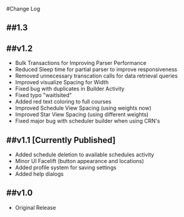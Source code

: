 #Change Log

##1.3
-------------------

##v1.2
-------------------
+ Bulk Transactions for Improving Parser Performance
+ Reduced Sleep time for partial parser to improve responsiveness
+ Removed unnecessary transcation calls for data retrieval queries
+ Improved visualize Spacing for Width
+ Fixed bug with duplicates in Builder Activity
+ Fixed typo "waitlsited"
+ Added red text coloring to full courses
+ Improved Schedule View Spacing (using weights now)
+ Improved Star View Spacing (using different weights)
+ Fixed major bug with scheduler builder when using CRN's

##v1.1 [Currently Published]
-------------------
+ Added schedule deletion to available schedules activity
+ Minor UI Facelift (button appearance and locations)
+ Added profile system for saving settings
+ Added help dialogs

##v1.0
-------------------
+ Original Release